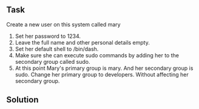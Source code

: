 ## Task
Create a new user on this system called mary
1. Set her password to 1234.
2. Leave the full name and other personal details empty.
3. Set her default shell to /bin/dash.
4. Make sure she can execute sudo commands by adding her to the secondary group called sudo.
5. At this point Mary's primary group is mary. And her secondary group is sudo. Change her primary group to developers. Without affecting her secondary group.

## Solution
